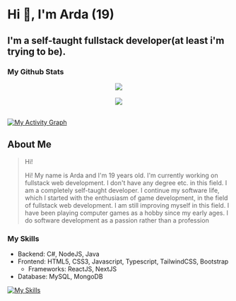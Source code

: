 # Hi 👋, I'm Arda (19)
## I'm a self-taught fullstack developer(at least i'm trying to be).
### My Github Stats

<div align="center">
  <img src="https://streak-stats.demolab.com?user=ardaetzz&theme=github-dark-blue&border_radius=20&date_format=M%20j%5B%2C%20Y%5D&mode=daily" align="center" />
</div>
<br>
<div align="center">
  <img src="https://github-readme-stats-git-masterrstaa-rickstaa.vercel.app/api/top-langs/?username=ardaetzz&layout=compact&theme=github_dark&langs_count=6&hide_border=false&border_radius=20" align="center" />
</div><br/>

[![My Activity Graph](https://github-readme-activity-graph.vercel.app/graph?username=ardaetzz&theme=react-dark&custom_title=My%20Activity%20Graph%20📈)](https://github.com/ashutosh00710/github-readme-activity-graph)



## About Me
>Hi!
>
>Hi! My name is Arda and I'm 19 years old. I'm currently working on fullstack web development. I don't have any degree etc. in this field. I am a completely self-taught developer. I continue my software life, which I started with the enthusiasm of game development, in the field of fullstack web development. I am still improving myself in this field. I have been playing computer games as a hobby since my early ages. I do software development as a passion rather than a profession


### My Skills
- Backend: C#, NodeJS, Java
- Frontend: HTML5, CSS3, Javascript, Typescript, TailwindCSS, Bootstrap
  - Frameworks: ReactJS, NextJS
- Database: MySQL, MongoDB

[![My Skills](https://skillicons.dev/icons?i=cs,java,express,next,react,tailwind,bootstrap,html,css,js,ts,mysql,mongodb)](https://skillicons.dev)
